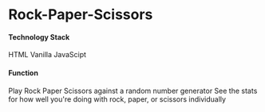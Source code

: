 # Rock-Paper-Scissors

#### Technology Stack
HTML
Vanilla JavaScipt

#### Function
Play Rock Paper Scissors against a random number generator
See the stats for how well you're doing with rock, paper, or scissors individually
